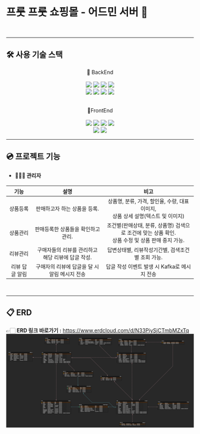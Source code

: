 # 프룻 프룻 쇼핑몰 - 어드민 서버 🍎

<br>

---
## 🛠 사용 기술 스택


<p align="center">
📌 BackEnd
<br>
<br>
<img src="https://img.shields.io/badge/Spring Boot-6DB33F?style=flat-square&logo=springboot&logoColor=white"/>
<img src="https://img.shields.io/badge/java 11-007396?style=flat-square&logo=java&logoColor=white"/>
<img src="https://img.shields.io/badge/Gradle-02303A?style=flat-square&logo=Gradle&logoColor=white"/>
<img src="https://img.shields.io/badge/log4j2-BEFCFF?style=flat-square&logo=&logoColor=white"/>

<br>
<img src="https://img.shields.io/badge/MySQL-4479A1?style=flat-square&logo=MySQL&logoColor=white"/>
<img src="https://img.shields.io/badge/Firebase-FFCA28?style=flat-square&logo=firebase&logoColor=white"/>
<img src="https://img.shields.io/badge/MyBatis-9EB0A2?style=flat-square&logo=&logoColor=white"/>
<img src="https://img.shields.io/badge/Kafka-231F20?style=flat-square&logo=apachekafka&logoColor=white"/>
<br>
<br>
</p>

<p align="center">
📌FrontEnd
<br>
<br>
<img src="https://img.shields.io/badge/HTML5-E34F26?style=flat-square&logo=html5&logoColor=white"/>
<img src="https://img.shields.io/badge/CSS3-1572B6?style=flat-square&logo=css3&logoColor=white"/>
<img src="https://img.shields.io/badge/jQuery-0769AD?style=flat-square&logo=jQuery&logoColor=white"/>
<img src="https://img.shields.io/badge/Axios-5A29E4?style=flat-square&logo=axios&logoColor=white"/>
<br>
<img src="https://img.shields.io/badge/TinyMCE-2596BE?style=flat-square&logo=TinyMCE&logoColor=white"/>
<img src="https://img.shields.io/badge/Thymeleaf-005F0F?style=flat-square&logo=thymeleaf&logoColor=white"/>
<br>
</p>

---
## 💿 프로젝트 기능

- #### ️👨🏻‍🔧 관리자
|    기능    |              설명              |                               비고                               |
|:--------:|:----------------------------:|:--------------------------------------------------------------:|
|   상품등록   |       판매하고자 하는 상품을 등록.       |     상품명, 분류, 가격, 할인율, 수량, 대표이미지,<br/> 상품 상세 설명(텍스트 및 이미지)      |
|   상품관리   |     판매등록한 상품들을 확인하고 관리.      | 조건별(판매상태, 분류, 상품명) 검색으로 조건에 맞는 상품 확인.<br/>상품 수정 및 상품 판매 중지 가능. |
|   리뷰관리   | 구매자들의 리뷰를 관리하고 해당 리뷰에 답글 작성. |                  답변상태별, 리뷰작성기간별, 검색조건별 조회 가능.                  |
| 리뷰 답글 알림 |  구매자의 리뷰에 답글을 달 시 알림 메시지 전송  |                  답글 작성 이벤트 발생 시 Kafka로 메시지 전송                  |
<br>

---
## 📋 ERD
👉🏻 **ERD 링크 바로가기 :** https://www.erdcloud.com/d/N33PiySjCTmbMZxTq
![img.png](img.png)